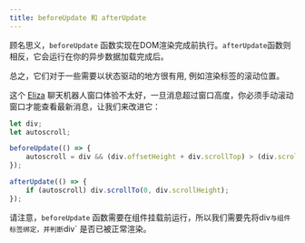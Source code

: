 ```yaml
---
title: beforeUpdate 和 afterUpdate
---
```


顾名思义，`beforeUpdate` 函数实现在DOM渲染完成前执行。`afterUpdate`函数则相反，它会运行在你的异步数据加载完成后。

总之，它们对于一些需要以状态驱动的地方很有用, 例如渲染标签的滚动位置。

这个 [Eliza](https://en.wikipedia.org/wiki/ELIZA) 聊天机器人窗口体验不太好，一旦消息超过窗口高度，你必须手动滚动窗口才能查看最新消息，让我们来改进它：

```js
let div;
let autoscroll;

beforeUpdate(() => {
	autoscroll = div && (div.offsetHeight + div.scrollTop) > (div.scrollHeight - 20);
});

afterUpdate(() => {
	if (autoscroll) div.scrollTo(0, div.scrollHeight);
});
```

请注意，`beforeUpdate` 函数需要在组件挂载前运行，所以我们需要先将div`与组件标签绑定，并判断`div` 是否已被正常渲染。